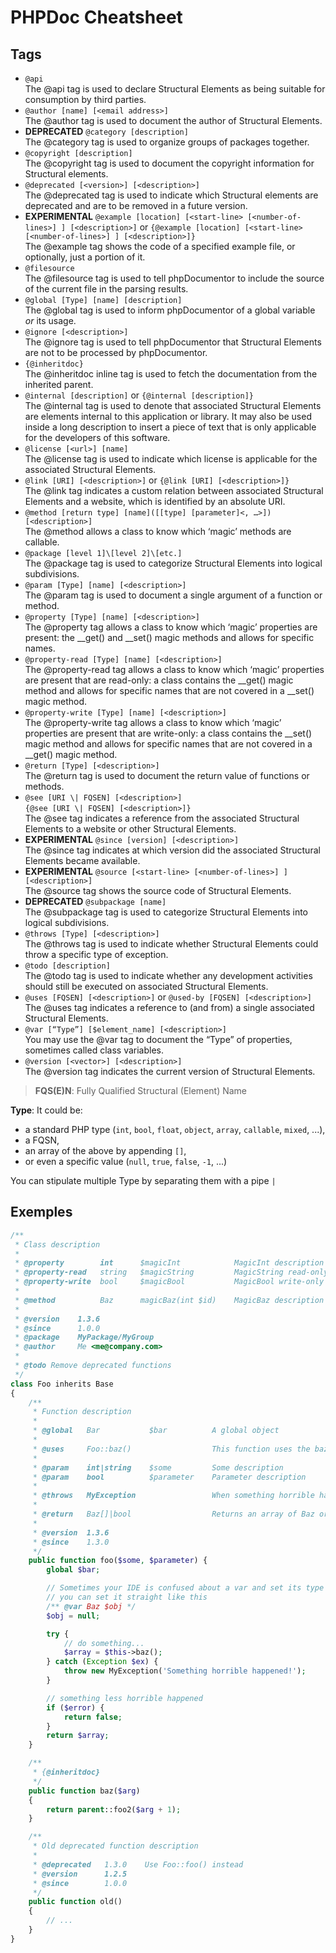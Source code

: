 # PHPDoc Cheatsheet

## Tags

* `@api`<br/>The @api tag is used to declare Structural Elements as being suitable for consumption by third parties.
* `@author [name] [<email address>]`<br/>The @author tag is used to document the author of Structural Elements.
* **DEPRECATED** `@category [description]`<br/>The @category tag is used to organize groups of packages together.
* `@copyright [description]`<br/>The @copyright tag is used to document the copyright information for Structural elements.
* `@deprecated [<version>] [<description>]`<br/>The @deprecated tag is used to indicate which Structural elements are deprecated and are to be removed in a future version.
* **EXPERIMENTAL** `@example [location] [<start-line> [<number-of-lines>] ] [<description>]` or `{@example [location] [<start-line> [<number-of-lines>] ] [<description>]}`<br/>The @example tag shows the code of a specified example file, or optionally, just a portion of it.
* `@filesource`<br/>The @filesource tag is used to tell phpDocumentor to include the source of the current file in the parsing results.
* `@global [Type] [name] [description]`<br/>The @global tag is used to inform phpDocumentor of a global variable _or_ its usage.
* `@ignore [<description>]`<br/>The @ignore tag is used to tell phpDocumentor that Structural Elements are not to be processed by phpDocumentor.
* `{@inheritdoc}`<br/>The @inheritdoc inline tag is used to fetch the documentation from the inherited parent.
* `@internal [description]` or `{@internal [description]}`<br/>The @internal tag is used to denote that associated Structural Elements are elements internal to this application or library. It may also be used inside a long description to insert a piece of text that is only applicable for the developers of this software.
* `@license [<url>] [name]`<br/>The @license tag is used to indicate which license is applicable for the associated Structural Elements.
* `@link [URI] [<description>]` or `{@link [URI] [<description>]}`<br/>The @link tag indicates a custom relation between associated Structural Elements and a website, which is identified by an absolute URI.
* `@method [return type] [name]([[type] [parameter]<, …>]) [<description>]`<br/>The @method allows a class to know which ‘magic’ methods are callable.
* `@package [level 1]\[level 2]\[etc.]`<br/>The @package tag is used to categorize Structural Elements into logical subdivisions.
* `@param [Type] [name] [<description>]`<br/>The @param tag is used to document a single argument of a function or method.
* `@property [Type] [name] [<description>]`<br/>The @property tag allows a class to know which ‘magic’ properties are present: the __get() and __set() magic methods and allows for specific names.
* `@property-read [Type] [name] [<description>]`<br/>The @property-read tag allows a class to know which ‘magic’ properties are present that are read-only: a class contains the __get() magic method and allows for specific names that are not covered in a __set() magic method.
* `@property-write [Type] [name] [<description>]`<br/>The @property-write tag allows a class to know which ‘magic’ properties are present that are write-only: a class contains the __set() magic method and allows for specific names that are not covered in a __get() magic method.
* `@return [Type] [<description>]`<br/>The @return tag is used to document the return value of functions or methods.
* `@see [URI \| FQSEN] [<description>]`<br/>`{@see [URI \| FQSEN] [<description>]}`<br/>The @see tag indicates a reference from the associated Structural Elements to a website or other Structural Elements.
* **EXPERIMENTAL** `@since [version] [<description>]`<br/>The @since tag indicates at which version did the associated Structural Elements became available.
* **EXPERIMENTAL** `@source [<start-line> [<number-of-lines>] ] [<description>]`<br/>The @source tag shows the source code of Structural Elements.
* **DEPRECATED** `@subpackage [name]`<br/>The @subpackage tag is used to categorize Structural Elements into logical subdivisions.
* `@throws [Type] [<description>]`<br/>The @throws tag is used to indicate whether Structural Elements could throw a specific type of exception.
* `@todo [description]`<br/>The @todo tag is used to indicate whether any development activities should still be executed on associated Structural Elements.
* `@uses [FQSEN] [<description>]` or `@used-by [FQSEN] [<description>]`<br/>The @uses tag indicates a reference to (and from) a single associated Structural Elements.
* `@var [“Type”] [$element_name] [<description>]`<br/>You may use the @var tag to document the “Type” of properties, sometimes called class variables.
* `@version [<vector>] [<description>]`<br/>The @version tag indicates the current version of Structural Elements.

> **FQS(E)N**: Fully Qualified Structural (Element) Name

**Type**: It could be:

* a standard PHP type (`int`, `bool`, `float`, `object`, `array`, `callable`, `mixed`, ...),
* a FQSN,
* an array of the above by appending `[]`,
* or even a specific value (`null`, `true`, `false`, `-1`, ...)

You can stipulate multiple Type by separating them with a pipe `|`

## Exemples

```php
/**
 * Class description
 *
 * @property        int      $magicInt            MagicInt description
 * @property-read   string   $magicString         MagicString read-only description
 * @property-write  bool     $magicBool           MagicBool write-only description
 *
 * @method          Baz      magicBaz(int $id)    MagicBaz description
 *
 * @version    1.3.6
 * @since      1.0.0
 * @package    MyPackage/MyGroup
 * @author     Me <me@company.com>
 *
 * @todo Remove deprecated functions
 */
class Foo inherits Base
{
    /**
     * Function description
     *
     * @global   Bar           $bar          A global object
     *
     * @uses     Foo::baz()                  This function uses the baz() function
     *
     * @param    int|string    $some         Some description
     * @param    bool          $parameter    Parameter description
     *
     * @throws   MyException                 When something horrible happened!
     *
     * @return   Baz[]|bool                  Returns an array of Baz or a boolean
     *
     * @version  1.3.6
     * @since    1.3.0
     */
    public function foo($some, $parameter) {
        global $bar;

        // Sometimes your IDE is confused about a var and set its type to 'mixed',
        // you can set it straight like this
        /** @var Baz $obj */
        $obj = null;

        try {
            // do something...
            $array = $this->baz();
        } catch (Exception $ex) {
            throw new MyException('Something horrible happened!');
        }

        // something less horrible happened
        if ($error) {
            return false;
        }
        return $array;
    }

    /**
     * {@inheritdoc}
     */
    public function baz($arg)
    {
        return parent::foo2($arg + 1);
    }

    /**
     * Old deprecated function description
     *
     * @deprecated   1.3.0    Use Foo::foo() instead
     * @version      1.2.5
     * @since        1.0.0
     */
    public function old()
    {
        // ...
    }
}
```
